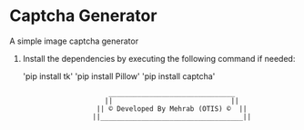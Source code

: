 # Captcha Generator 
A simple image captcha generator

1. Install the dependencies by executing the following command if needed:

	'pip install tk'
	'pip install Pillow'
	'pip install captcha'







                            _______________________________ 
                           ||                             ||
                         || © Developed By Mehrab (OTIS) ©  ||
                        ||___________________________________||